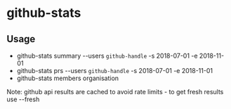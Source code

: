 # github-stats

## Usage

- github-stats summary --users `github-handle` -s 2018-07-01 -e 2018-11-01
- github-stats prs --users `github-handle` -s 2018-07-01 -e 2018-11-01
- github-stats members organisation

Note: github api results are cached to avoid rate limits - to get fresh results use --fresh
